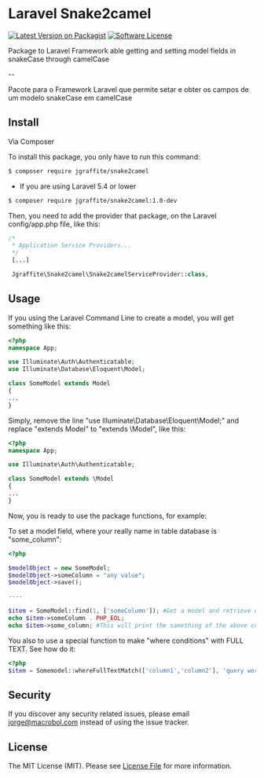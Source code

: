 # Laravel Snake2camel

[![Latest Version on Packagist][ico-version]][link-packagist]
[![Software License][ico-license]](LICENSE.md)

Package to Laravel Framework able getting and setting model fields in snakeCase through camelCase

--

Pacote para o Framework Laravel que permite setar e obter os campos de um modelo snakeCase em camelCase

## Install

Via Composer

To install this package, you only have to run this command:

``` bash
$ composer require jgraffite/snake2camel
```

* If you are using Laravel 5.4 or lower

``` bash
$ composer require jgraffite/snake2camel:1.0-dev
```

Then, you need to add the provider that package, on the Laravel config/app.php file, like this:

``` php
/*
 * Application Service Providers...
 */
 [...]

 Jgraffite\Snake2camel\Snake2camelServiceProvider::class,
```

## Usage

If you using the Laravel Command Line to create a model, you will get something like this:

``` php
<?php
namespace App;

use Illuminate\Auth\Authenticatable;
use Illuminate\Database\Eloquent\Model;

class SomeModel extends Model
{
...
}
```

Simply, remove the line "use Illuminate\Database\Eloquent\Model;" and replace "extends Model" to "extends \Model", like this:


``` php
<?php
namespace App;

use Illuminate\Auth\Authenticatable;

class SomeModel extends \Model
{
...
}
```

Now, you is ready to use the package functions, for example:

To set a model field, where your really name in table database is "some_column":

``` php
<?php

$modelObject = new SomeModel;
$modelObject->someColumn = "any value";
$modelObject->save();

----

$item = SomeModel::find(1, ['someColumn']); #Get a model and retrieve only one specific column
echo $item->someColumn . PHP_EOL;
echo $item->some_column; #This will print the samething of the above code
```

You also to use a special function to make "where conditions" with FULL TEXT. See how do it:

``` php
<?php
$item = Somemodel::whereFullTextMatch(['column1','column2'], 'query words')->get();
```

## Security

If you discover any security related issues, please email jorge@macrobol.com instead of using the issue tracker.

## License

The MIT License (MIT). Please see [License File](LICENSE.md) for more information.

[ico-version]: https://img.shields.io/packagist/v/jgraffite/snake2camel.svg?style=flat-square
[ico-license]: https://img.shields.io/badge/license-MIT-brightgreen.svg?style=flat-square
[ico-travis]: https://img.shields.io/travis/jgraffite/snake2camel/master.svg?style=flat-square
[ico-scrutinizer]: https://img.shields.io/scrutinizer/coverage/g/jgraffite/snake2camel.svg?style=flat-square
[ico-code-quality]: https://img.shields.io/scrutinizer/g/jgraffite/snake2camel.svg?style=flat-square
[ico-downloads]: https://img.shields.io/packagist/dt/jgraffite/snake2camel.svg?style=flat-square

[link-packagist]: https://packagist.org/packages/jgraffite/snake2camel
[link-downloads]: https://packagist.org/packages/jgraffite/snake2camel
[link-author]: https://github.com/jgraffite